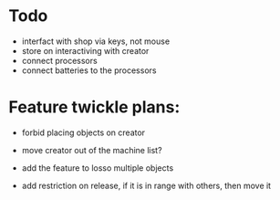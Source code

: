 # Todo

- interfact with shop via keys, not mouse
- store on interactiving with creator
- connect processors
- connect batteries to the processors

# Feature twickle plans:

- forbid placing objects on creator
- move creator out of the machine list?

- add the feature to losso multiple objects
- add restriction on release, if it is in range with others, then move it
